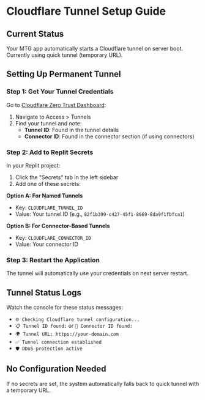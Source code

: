 # Cloudflare Tunnel Setup Guide

## Current Status
Your MTG app automatically starts a Cloudflare tunnel on server boot. Currently using quick tunnel (temporary URL).

## Setting Up Permanent Tunnel

### Step 1: Get Your Tunnel Credentials
Go to [Cloudflare Zero Trust Dashboard](https://dash.teams.cloudflare.com):
1. Navigate to Access > Tunnels
2. Find your tunnel and note:
   - **Tunnel ID**: Found in the tunnel details
   - **Connector ID**: Found in the connector section (if using connectors)

### Step 2: Add to Replit Secrets
In your Replit project:
1. Click the "Secrets" tab in the left sidebar
2. Add one of these secrets:

**Option A: For Named Tunnels**
- Key: `CLOUDFLARE_TUNNEL_ID`
- Value: Your tunnel ID (e.g., `82f1b399-c427-45f1-8669-8da9f1fbfca1`)

**Option B: For Connector-Based Tunnels**
- Key: `CLOUDFLARE_CONNECTOR_ID`  
- Value: Your connector ID

### Step 3: Restart the Application
The tunnel will automatically use your credentials on next server restart.

## Tunnel Status Logs
Watch the console for these status messages:
- `🌐 Checking Cloudflare tunnel configuration...`
- `📋 Tunnel ID found:` or `🔗 Connector ID found:`
- `🌍 Tunnel URL: https://your-domain.com`
- `✅ Tunnel connection established`
- `🛡️ DDoS protection active`

## No Configuration Needed
If no secrets are set, the system automatically falls back to quick tunnel with a temporary URL.